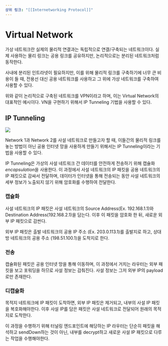 ```yaml
---
상위 링크: "[[Internetworking Protocol]]"
---
```

# Virtual Network
가상 네트워크란 실제의 물리적 연결과는 독립적으로 연결/구축되는 네트워크이다. 실제 사용하는 물리 링크는 공용 링크를 공유하지만, 논리적으로는 분리된 네트워크처럼 동작한다.

사내에 분리된 인트라넷이 필요하지만, 이를 위해 물리적 링크를 구축하기에 너무 큰 비용이 들 때, 전용선 대신 공용 네트워크를 사용하고 그 위에 가상 네트워크를 구축하여 사용할 수 있다. 

위와 같이 논리적으로 구축된 네트워크를 VPN이라고 하며, 이는 Virtual Network의 대표적인 예시이다. VN을 구현하기 위해서 IP Tunneling 기법을 사용할 수 있다.

## IP Tunneling
![](https://i.imgur.com/Ih0wade.png)

Network 1과 Network 2를 사설 네트워크로 만들고자 할 때, 이들간의 물리적 링크를 놓는 방법이 아닌 공용 인터넷 망을 사용하게 만들기 위해서는 IP Tunneling이라는 기법을 사용할 수 있다.

IP Tunneling은 가상의 사설 네트워크 간 데이터를 안전하게 전송하기 위해 캡슐화*encapsulation*을 사용한다. 이 과정에서 사설 네트워크의 IP 패킷을 공용 네트워크의 IP 패킷으로 감싸서 전달하며, 데이터가 인터넷을 통해 전송되는 동안 사설 네트워크의 세부 정보가 노출되지 않기 위해 암호화를 수행하여 전달한다.

### 캡슐화
사설 네트워크의 IP 패킷은 사설 네트워크의 Source Address(Ex. 192.168.1.1)와 Destination Address(192.168.2.1)을 담는다. 이후 이 패킷을 암호화 한 뒤, 새로운 외부 IP 패킷으로 감싼다.

외부 IP 패킷은 출발 네트워크의 공용 IP 주소 (Ex. 203.0.113.1)를 출발지로 하고, 상대방 네트워크의 공용 주소 (198.51.100.1)을 도착지로 한다.

### 전송
캡슐화된 패킷은 공용 인터넷 망을 통해 이동하며, 이 과정에서 거치는 라우터는 외부 패킷을 보고 포워딩을 하므로 사설 정보는 감춰진다. 사설 정보는 그저 외부 IP의 payload로만 존재한다.

### 디캡슐화
목적지 네트워크에 IP 패킷이 도착하면, 외부 IP 패킷은 제거되고, 내부의 사설 IP 패킷을 복호화해야한다. 이후 사설 IP를 담은 패킷은 사설 네트워크로 전달되어 원래의 목적지로 도착한다. 

이 과정을 수행하기 위해 터널링 엔드포인트에 해당하는 IP 라우터는 단순히 패킷을 해석하고 sendDown하는 것이 아닌, 내부를 decrypt하고 새로운 사설 IP 패킷으로 다루는 작업을 수행해야한다.